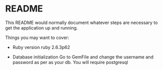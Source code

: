 # README

This README would normally document whatever steps are necessary to get the
application up and running.

Things you may want to cover:

* Ruby version
  ruby 2.6.3p62

* Database initialization
  Go to GemFile and change the username and password as per as your db.
  You will require postgresql

